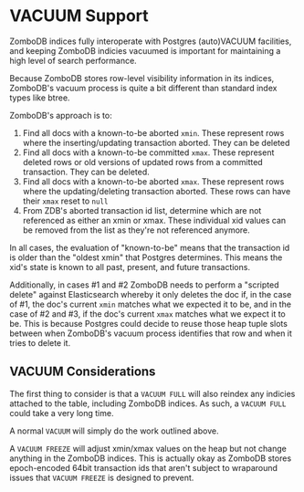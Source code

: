 # VACUUM Support

ZomboDB indices fully interoperate with Postgres (auto)VACUUM facilities, and keeping ZomboDB indicies vacuumed is important for maintaining a high level of search performance.

Because ZomboDB stores row-level visibility information in its indices, ZomboDB's vacuum process is quite a bit different than standard index types like btree.

ZomboDB's approach is to:

 1. Find all docs with a known-to-be aborted `xmin`.  These represent rows where the inserting/updating transaction aborted.  They can be deleted
 2. Find all docs with a known-to-be committed `xmax`.  These represent deleted rows or old versions of updated rows from a committed transaction.  They can be deleted.
 3. Find all docs with a known-to-be aborted `xmax`.  These represent rows where the updating/deleting transaction aborted.  These rows can have their `xmax` reset to `null`
 4. From ZDB's aborted transaction id list, determine which are not referenced as either an xmin or xmax.  These individual xid values can be removed from the list as they're not referenced anymore.

In all cases, the evaluation of "known-to-be" means that the transaction id is older than the "oldest xmin" that Postgres determines.  This means the xid's state is known to all past, present, and future transactions.

Additionally, in cases #1 and #2 ZomboDB needs to perform a "scripted delete" against Elasticsearch whereby it only deletes the doc if, in the case of #1, the doc's current `xmin` matches what we expected it to be, and in the case of #2 and #3, if the doc's current `xmax` matches what we expect it to be.  This is because Postgres could decide to reuse those heap tuple slots between when ZomboDB's vacuum process identifies that row and when it tries to delete it.

## VACUUM Considerations

The first thing to consider is that a `VACUUM FULL` will also reindex any indicies attached to the table, including ZomboDB indices.  As such, a `VACUUM FULL` could take a very long time.

A normal `VACUUM` will simply do the work outlined above.  

A `VACUUM FREEZE` will adjust xmin/xmax values on the heap but not change anything in the ZomboDB indices.  This is actually okay as ZomboDB stores epoch-encoded 64bit transaction ids that aren't subject to wraparound issues that `VACUUM FREEZE` is designed to prevent.


